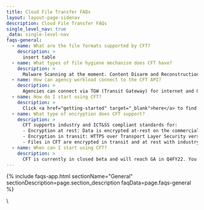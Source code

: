 ```yaml
---
title: Cloud File Transfer FAQs
layout: layout-page-sidenav
description: Cloud File Transfer FAQs
single_level_nav: true
_data: single-level-nav
faqs-general:
  - name: What are the file formats supported by CFT?
    description: >
      insert table
  - name: What types of file hygiene mechanism does CFT have?
    description: >
      Malware Scanning at the moment. Content Disarm and Reconstruction (CDR) is an upcoming feature.
  - name: How can agency workload connect to the CFT API?
    description: >
      Agencies can connect via TGW (Transit Gateway) for internet and GEN TGW for Intranet and non-VPC endpoints. 
  - name: How do I start using CFT?
    description: >
      Click <a href="getting-started" target="_blank">here</a> to find out more.
  - name: What type of encryption does CFT support?
    description: >
      CFT supports industry and ICT&SS compliant standards for:
	  - Encryption at rest: Data is encrypted at-rest on the commercial cloud hosting environment with AWS S3 SSE-KMS (ICT&SS 8.3/S2).
	  - Encryption in transit: HTTPS over Transport Layer Security version 1.2 (TLS 1.2) and above (ICT&SS 3.1/S3).
	  - Files in CFT are encrypted in transit and at rest with industry-standard schemes like HTTPS and Amazon Web Services (AWS) Simple Storage Service Server Side Encryption Key Management Service (S3-SSE-KMS).
  - name: When can I start using CFT?
    description: >
      CFT is currently in closed beta and will reach GA in Q4FY22. You can register your interest as a pilot user <a href="https://form.gov.sg/#!/62280856ba91100012050933" target="_blank">here</a>.
---
```



{% include faqs-app.html sectionName="General" sectionDescription=page.section_description faqData=page.faqs-general %}

\
